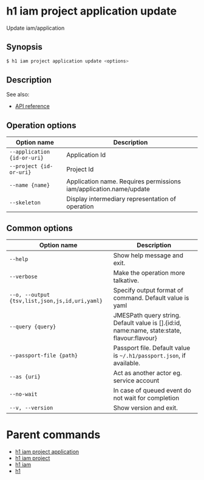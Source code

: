 
# h1 iam project application update

Update iam/application

## Synopsis

```bash
$ h1 iam project application update <options>
```

## Description

See also:

* [API reference](https://api.hyperone.com/v2/docs#operation/iam_project_application_update)

## Operation options

| Option name                     | Description                                                        |
| ------------------------------- | ------------------------------------------------------------------ |
| ```--application {id-or-uri}``` | Application Id                                                     |
| ```--project {id-or-uri}```     | Project Id                                                         |
| ```--name {name}```             | Application name. Requires permissions iam/application.name/update |
| ```--skeleton```                | Display intermediary representation of operation                   |

## Common options

| Option name                                        | Description                                                                                    |
| -------------------------------------------------- | ---------------------------------------------------------------------------------------------- |
| ```--help```                                       | Show help message and exit.                                                                    |
| ```--verbose```                                    | Make the operation more talkative.                                                             |
| ```--o, --output {tsv,list,json,js,id,uri,yaml}``` | Specify output format of command. Default value is yaml                                        |
| ```--query {query}```                              | JMESPath query string. Default value is [].\{id:id, name:name, state:state, flavour:flavour\}  |
| ```--passport-file {path}```                       | Passport file. Default value is ```~/.h1/passport.json```, if available.                       |
| ```--as {uri}```                                   | Act as another actor eg. service account                                                       |
| ```--no-wait```                                    | In case of queued event do not wait for completion                                             |
| ```--v, --version```                               | Show version and exit.                                                                         |

# Parent commands

* [h1 iam project application](./../README.md)
* [h1 iam project](./../../README.md)
* [h1 iam](./../../../README.md)
* [h1](./../../../../README.md)

